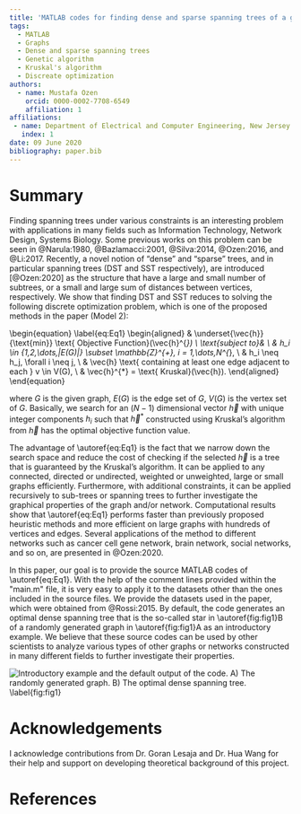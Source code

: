```yaml
---
title: 'MATLAB codes for finding dense and sparse spanning trees of a given graph'
tags:
  - MATLAB
  - Graphs
  - Dense and sparse spanning trees
  - Genetic algorithm
  - Kruskal's algorithm
  - Discreate optimization
authors:
  - name: Mustafa Ozen
    orcid: 0000-0002-7708-6549
    affiliation: 1
affiliations:
 - name: Department of Electrical and Computer Engineering, New Jersey Institute of Technology
   index: 1
date: 09 June 2020
bibliography: paper.bib
---
```


# Summary

Finding spanning trees under various constraints is an interesting problem with applications in many fields such as 
Information Technology, Network Design, Systems Biology. Some previous works on this problem can be seen in @Narula:1980,
@Bazlamacci:2001, @Silva:2014, @Ozen:2016, and @Li:2017. Recently, a novel notion of “dense” and “sparse” 
trees, and in particular spanning trees (DST and SST respectively), are introduced [@Ozen:2020] as the structure 
that have a large and small number of subtrees, or a small and large sum of distances between vertices, respectively. 
We show that finding DST and SST reduces to solving the following discrete optimization problem, which is one of 
the proposed methods in the paper (Model 2):

\begin{equation}
\label{eq:Eq1}
	\begin{aligned}
		& \underset{\vec{h}}{\text{min}} \text{	Objective Function}(\vec{h}^{*}) \\
		\text{subject to}& \\
		& h_i \in \{1,2,\dots,|E(G)|\} \subset \mathbb{Z}^{+}, i = 1,\dots,N^{*},  \\
		& h_i \neq h_j, \forall i \neq j, \\
		& \vec{h} \text{ containing at least one edge adjacent to each } v \in V(G), \\
		& \vec{h}^{*} = \text{ Kruskal}(\vec{h}).
	\end{aligned}
\end{equation}

where $G$ is the given graph, $E(G)$ is the edge set of $G$, $V(G)$ is the vertex set of $G$. Basically, we search 
for an $(N−1)$ dimensional vector $\vec{h}$ with unique integer components $h_i$ such that $\vec{h}^{*}$ constructed 
using Kruskal’s algorithm from $\vec{h}$ has the optimal objective function value. 

The advantage of \autoref{eq:Eq1} is the fact that we narrow down the search space and reduce the cost of checking if 
the selected $\vec{h}$ is a tree that is guaranteed by the Kruskal’s algorithm. It can be applied to any connected, 
directed or undirected, weighted or unweighted, large or small graphs efficiently. Furthermore, with additional 
constraints, it can be applied recursively to sub-trees or spanning trees to further investigate the graphical properties 
of the graph and/or network. Computational results show that \autoref{eq:Eq1} performs faster than previously proposed 
heuristic methods and more efficient on large graphs with hundreds of vertices and edges. Several applications of 
the method to different networks such as cancer cell gene network, brain network, social networks, and so on, are 
presented in @Ozen:2020.

In this paper, our goal is to provide the source MATLAB codes of \autoref{eq:Eq1}. With the help of the comment lines 
provided within the "main.m" file, it is very easy to apply it to the datasets other than the ones included in the source 
files. We provide the datasets used in the paper, which were obtained from @Rossi:2015. By default, the code generates 
an optimal dense spanning tree that is the so-called star in \autoref{fig:fig1}B of a randomly generated graph in 
\autoref{fig:fig1}A as an introductory example. We believe that these source codes can be used by other scientists to 
analyze various types of other graphs or networks constructed in many different fields to further investigate their 
properties. 

![Introductory example and the default output of the code. A) The randomly generated graph. 
B) The optimal dense spanning tree. \label{fig:fig1}](fig1.png)

# Acknowledgements

I acknowledge contributions from Dr. Goran Lesaja and Dr. Hua Wang for their help and support on developing theoretical
background of this project.

# References
